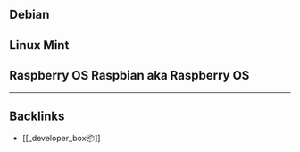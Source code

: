 ## Debian

## Linux Mint

## Raspberry OS Raspbian aka Raspberry OS


---
## Backlinks
- [[_developer_box📦]]